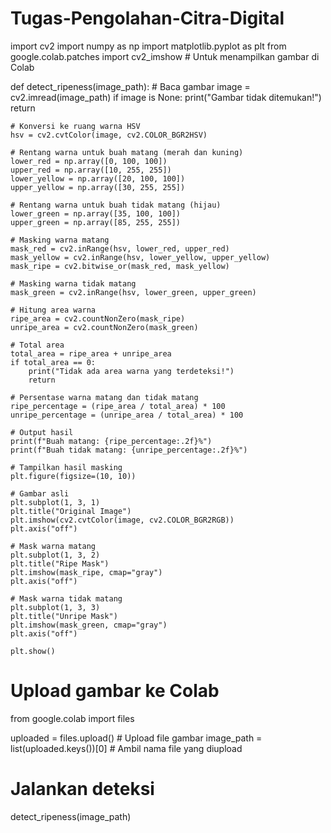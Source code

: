 # Tugas-Pengolahan-Citra-Digital

import cv2
import numpy as np
import matplotlib.pyplot as plt
from google.colab.patches import cv2_imshow  # Untuk menampilkan gambar di Colab

def detect_ripeness(image_path):
    # Baca gambar
    image = cv2.imread(image_path)
    if image is None:
        print("Gambar tidak ditemukan!")
        return
    
    # Konversi ke ruang warna HSV
    hsv = cv2.cvtColor(image, cv2.COLOR_BGR2HSV)

    # Rentang warna untuk buah matang (merah dan kuning)
    lower_red = np.array([0, 100, 100])
    upper_red = np.array([10, 255, 255])
    lower_yellow = np.array([20, 100, 100])
    upper_yellow = np.array([30, 255, 255])

    # Rentang warna untuk buah tidak matang (hijau)
    lower_green = np.array([35, 100, 100])
    upper_green = np.array([85, 255, 255])

    # Masking warna matang
    mask_red = cv2.inRange(hsv, lower_red, upper_red)
    mask_yellow = cv2.inRange(hsv, lower_yellow, upper_yellow)
    mask_ripe = cv2.bitwise_or(mask_red, mask_yellow)

    # Masking warna tidak matang
    mask_green = cv2.inRange(hsv, lower_green, upper_green)

    # Hitung area warna
    ripe_area = cv2.countNonZero(mask_ripe)
    unripe_area = cv2.countNonZero(mask_green)

    # Total area
    total_area = ripe_area + unripe_area
    if total_area == 0:
        print("Tidak ada area warna yang terdeteksi!")
        return

    # Persentase warna matang dan tidak matang
    ripe_percentage = (ripe_area / total_area) * 100
    unripe_percentage = (unripe_area / total_area) * 100

    # Output hasil
    print(f"Buah matang: {ripe_percentage:.2f}%")
    print(f"Buah tidak matang: {unripe_percentage:.2f}%")

    # Tampilkan hasil masking
    plt.figure(figsize=(10, 10))

    # Gambar asli
    plt.subplot(1, 3, 1)
    plt.title("Original Image")
    plt.imshow(cv2.cvtColor(image, cv2.COLOR_BGR2RGB))
    plt.axis("off")

    # Mask warna matang
    plt.subplot(1, 3, 2)
    plt.title("Ripe Mask")
    plt.imshow(mask_ripe, cmap="gray")
    plt.axis("off")

    # Mask warna tidak matang
    plt.subplot(1, 3, 3)
    plt.title("Unripe Mask")
    plt.imshow(mask_green, cmap="gray")
    plt.axis("off")

    plt.show()

# Upload gambar ke Colab
from google.colab import files

uploaded = files.upload()  # Upload file gambar
image_path = list(uploaded.keys())[0]  # Ambil nama file yang diupload

# Jalankan deteksi
detect_ripeness(image_path)
